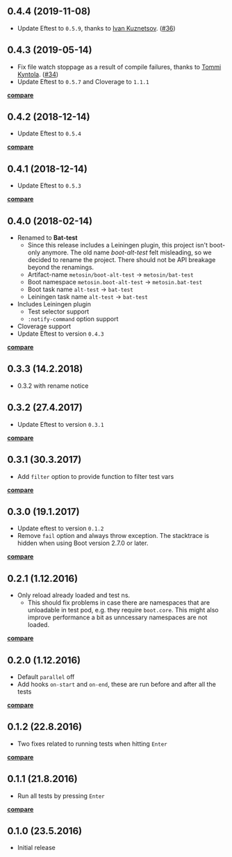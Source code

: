 ## 0.4.4 (2019-11-08)

- Update Eftest to `0.5.9`, thanks to [Ivan Kuznetsov](https://github.com/Jeiwan). ([#36](https://github.com/metosin/bat-test/pull/36))

## 0.4.3 (2019-05-14)

- Fix file watch stoppage as a result of compile failures, thanks to [Tommi Kyntola](https://github.com/Kynde). ([#34](https://github.com/metosin/bat-test/issues/34))
- Update Eftest to `0.5.7` and Cloverage to `1.1.1`

**[compare](https://github.com/metosin/boot-alt-test/compare/0.4.2...0.4.3)**

## 0.4.2 (2018-12-14)

- Update Eftest to `0.5.4`

**[compare](https://github.com/metosin/boot-alt-test/compare/0.4.1...0.4.2)**

## 0.4.1 (2018-12-14)

- Update Eftest to `0.5.3`

**[compare](https://github.com/metosin/boot-alt-test/compare/0.4.0...0.4.1)**

## 0.4.0 (2018-02-14)

- Renamed to **Bat-test**
    - Since this release includes a Leiningen plugin, this project isn't boot-only anymore.
      The old name *boot-alt-test* felt misleading, so we decided to rename the project.
      There should not be API breakage beyond the renamings.
    - Artifact-name `metosin/boot-alt-test` -> `metosin/bat-test`
    - Boot namespace `metosin.boot-alt-test` -> `metosin.bat-test`
    - Boot task name `alt-test` -> `bat-test`
    - Leiningen task name `alt-test` -> `bat-test`
- Includes Leiningen plugin
    - Test selector support
    - `:notify-command` option support
- Cloverage support
- Update Eftest to version `0.4.3`

**[compare](https://github.com/metosin/boot-alt-test/compare/0.3.2...0.4.0)**

## 0.3.3 (14.2.2018)

- 0.3.2 with rename notice

## 0.3.2 (27.4.2017)

- Update Eftest to version `0.3.1`

**[compare](https://github.com/metosin/boot-alt-test/compare/0.3.1...0.3.2)**

## 0.3.1 (30.3.2017)

- Add `filter` option to provide function to filter test vars

**[compare](https://github.com/metosin/boot-alt-test/compare/0.3.0...0.3.1)**

## 0.3.0 (19.1.2017)

- Update eftest to version `0.1.2`
- Remove `fail` option and always throw exception. The stacktrace is hidden when using Boot version 2.7.0 or later.

**[compare](https://github.com/metosin/boot-alt-test/compare/0.2.1...0.3.0)**

## 0.2.1 (1.12.2016)

- Only reload already loaded and test ns.
    - This should fix problems in case there are namespaces that are
    unloadable in test pod, e.g. they require `boot.core`. This might also
    improve performance a bit as unncessary namespaces are not loaded.

**[compare](https://github.com/metosin/boot-alt-test/compare/0.2.0...0.2.1)**

## 0.2.0 (1.12.2016)

- Default `parallel` off
- Add hooks `on-start` and `on-end`, these are run before and after all the tests

**[compare](https://github.com/metosin/boot-alt-test/compare/0.1.2...0.2.0)**

## 0.1.2 (22.8.2016)

- Two fixes related to running tests when hitting `Enter`

**[compare](https://github.com/metosin/boot-alt-test/compare/0.1.1...0.1.2)**

## 0.1.1 (21.8.2016)

- Run all tests by pressing `Enter`

**[compare](https://github.com/metosin/boot-alt-test/compare/0.1.0...0.1.1)**

## 0.1.0 (23.5.2016)

- Initial release
